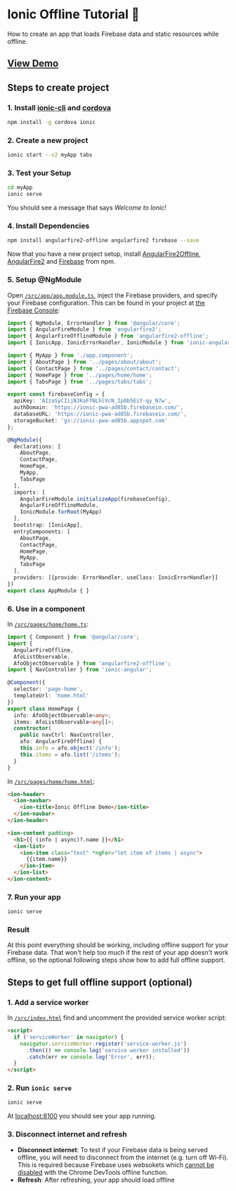 # Ionic Offline Tutorial 📘

How to create an app that loads Firebase data and static resources while offline.

## [View Demo](https://ionic-pwa-ad85b.firebaseapp.com)

## Steps to create project

### 1. Install [ionic-cli](https://www.npmjs.com/package/ionic) and [cordova](https://www.npmjs.com/package/cordova)

```bash
npm install -g cordova ionic
```
### 2. Create a new project

```bash
ionic start --v2 myApp tabs
```

### 3. Test your Setup

```bash
cd myApp
ionic serve
```

You should see a message that says *Welcome to Ionic!*

### 4. Install Dependencies

```bash
npm install angularfire2-offline angularfire2 firebase --save
```

Now that you have a new project setup, install [AngularFire2Offline](https://www.npmjs.com/package/angularfire2-offline), [AngularFire2](https://www.npmjs.com/package/angularfire2) and [Firebase](https://www.npmjs.com/package/firebase) from npm.

### 5. Setup @NgModule

Open [`/src/app/app.module.ts`](https://github.com/adriancarriger/angularfire2-offline/blob/master/examples/ionic/src/app/app.module.ts), inject the Firebase providers, and specify your Firebase configuration.
This can be found in your project at [the Firebase Console](https://console.firebase.google.com):

```ts
import { NgModule, ErrorHandler } from '@angular/core';
import { AngularFireModule } from 'angularfire2';
import { AngularFireOfflineModule } from 'angularfire2-offline';
import { IonicApp, IonicErrorHandler, IonicModule } from 'ionic-angular';

import { MyApp } from './app.component';
import { AboutPage } from '../pages/about/about';
import { ContactPage } from '../pages/contact/contact';
import { HomePage } from '../pages/home/home';
import { TabsPage } from '../pages/tabs/tabs';

export const firebaseConfig = {
  apiKey: 'AIzaSyCIijNJKaFfNLhlVcN_Ip8b5EiY-qy_N7w',
  authDomain: 'https://ionic-pwa-ad85b.firebaseio.com/',
  databaseURL: 'https://ionic-pwa-ad85b.firebaseio.com/',
  storageBucket: 'gs://ionic-pwa-ad85b.appspot.com'
};

@NgModule({
  declarations: [
    AboutPage,
    ContactPage,
    HomePage,
    MyApp,
    TabsPage
  ],
  imports: [
    AngularFireModule.initializeApp(firebaseConfig),
    AngularFireOfflineModule,
    IonicModule.forRoot(MyApp)
  ],
  bootstrap: [IonicApp],
  entryComponents: [
    AboutPage,
    ContactPage,
    HomePage,
    MyApp,
    TabsPage
  ],
  providers: [{provide: ErrorHandler, useClass: IonicErrorHandler}]
})
export class AppModule { }

```

### 6. Use in a component

In [`/src/pages/home/home.ts`](https://github.com/adriancarriger/angularfire2-offline/blob/master/examples/ionic/src/pages/home/home.ts):

```ts
import { Component } from '@angular/core';
import {
  AngularFireOffline,
  AfoListObservable,
  AfoObjectObservable } from 'angularfire2-offline';
import { NavController } from 'ionic-angular';

@Component({
  selector: 'page-home',
  templateUrl: 'home.html'
})
export class HomePage {
  info: AfoObjectObservable<any>;
  items: AfoListObservable<any[]>;
  constructor(
    public navCtrl: NavController,
    afo: AngularFireOffline) {
    this.info = afo.object('/info');
    this.items = afo.list('/items');
  }
}
```
In [`/src/pages/home/home.html`](https://github.com/adriancarriger/angularfire2-offline/blob/master/examples/ionic/src/pages/home/home.html):

```html
<ion-header>
  <ion-navbar>
    <ion-title>Ionic Offline Demo</ion-title>
  </ion-navbar>
</ion-header>

<ion-content padding>
  <h1>{{ (info | async)?.name }}</h1>
  <ion-list>
    <ion-item class="text" *ngFor="let item of items | async">
      {{item.name}}
    </ion-item>
  </ion-list>
</ion-content>
```

### 7. Run your app

```bash
ionic serve
```

### Result

At this point everything should be working, including offline support for your Firebase data. That won't help too much if the rest of your app doesn't work offline, so the optional following steps show how to add full offline support.

## Steps to get full offline support (optional)

### 1. Add a service worker

In [`/src/index.html`](https://github.com/adriancarriger/angularfire2-offline/blob/master/examples/ionic/src/index.html#L17-L23) find and uncomment the provided service worker script:

```html
<script>
  if ('serviceWorker' in navigator) {
    navigator.serviceWorker.register('service-worker.js')
      .then(() => console.log('service worker installed'))
      .catch(err => console.log('Error', err));
  }
</script>
```

### 2. Run `ionic serve`

```bash
ionic serve
```
At [localhost:8100](http://localhost:8100/) you should see your app running.

### 3. Disconnect internet and refresh

- **Disconnect internet**: To test if your Firebase data is being served offline, you will need to disconnect from the internet (e.g. turn off Wi-Fi). This is required because Firebase uses websokets which [cannot be disabled](http://stackoverflow.com/a/38730831/5357459) with the Chrome DevTools offline function.
- **Refresh**: After refreshing, your app should load offline
